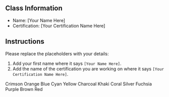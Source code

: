 ## Class Information
- Name: [Your Name Here]  
- Certification: [Your Certification Name Here]  

## Instructions
Please replace the placeholders with your details:
1. Add your first name where it says `[Your Name Here]`.  
2. Add the name of the certification you are working on where it says `[Your Certification Name Here]`.  

Crimson
Orange
Blue
Cyan
Yellow
Charcoal
Khaki
Coral
Silver
Fuchsia
Purple
Brown
Red
